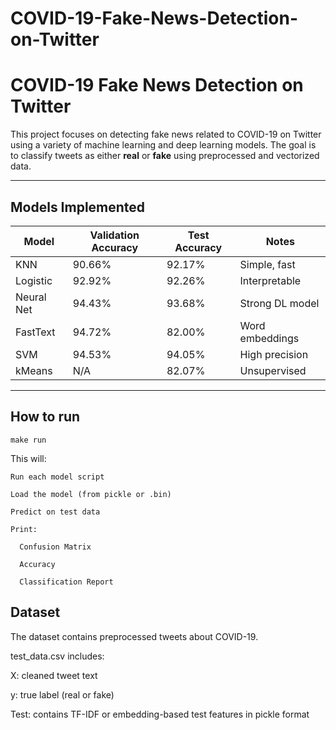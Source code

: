 # COVID-19-Fake-News-Detection-on-Twitter


# COVID-19 Fake News Detection on Twitter

This project focuses on detecting fake news related to COVID-19 on Twitter using a variety of machine learning and deep learning models. The goal is to classify tweets as either **real** or **fake** using preprocessed and vectorized data.

---

## Models Implemented

| Model      | Validation Accuracy | Test Accuracy | Notes            |
|------------|---------------------|----------------|------------------|
| KNN        | 90.66%              | 92.17%         | Simple, fast     |
| Logistic   | 92.92%              | 92.26%         | Interpretable    |
| Neural Net | 94.43%              | 93.68%         | Strong DL model  |
| FastText   | 94.72%              | 82.00%         | Word embeddings  |
| SVM        | 94.53%              | 94.05%         | High precision   |
| kMeans     | N/A                 | 82.07%         | Unsupervised     |

---

## How to run

    make run

This will:

    Run each model script
    
    Load the model (from pickle or .bin)
    
    Predict on test data
    
    Print:
    
      Confusion Matrix
      
      Accuracy
      
      Classification Report

## Dataset
The dataset contains preprocessed tweets about COVID-19.

test_data.csv includes:

X: cleaned tweet text

y: true label (real or fake)

Test: contains TF-IDF or embedding-based test features in pickle format




